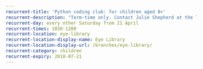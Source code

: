 ```yaml
---
recurrent-title: 'Python coding club: for children aged 8+'
recurrent-description: "Term-time only. Contact Julie Shepherd at the library to join."
recurrent-day: every other Saturday from 21 April
recurrent-times: 1030-1200
recurrent-location: eye-library
recurrent-location-display-name: Eye Library
recurrent-location-display-url: /branches/eye-library/
recurrent-category: children
recurrent-expiry: 2018-07-21
---
```

